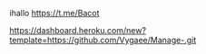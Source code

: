 ihallo
https://t.me/Bacot

https://dashboard.heroku.com/new?template=https://github.com/Vygaee/Manage-.git
